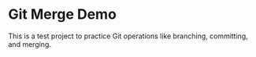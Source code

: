 # Git Merge Demo

This is a test project to practice Git operations like branching, committing, and merging.
